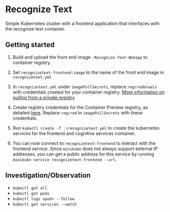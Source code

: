 # Recognize Text

Simple Kubernetes cluster with a frontend application that interfaces with the recognize text container.

## Getting started

1. Build and upload the front end image : `Recognize-Text-Webapp` to container registry.
1. Set `recognizetext-frontend:image` to the name of the front end image in `recognizetext.yml`
1. In `recognizetext.yml` under `imagePullSecrets`, replace `regcredbrwals` with credentials created for your container registry. [More information on pulling from a private registry](https://kubernetes.io/docs/tasks/configure-pod-container/pull-image-private-registry/)

1. Create registry credentials for the Container Preview registry, as detailed [here](https://thorsten-hans.com/how-to-use-a-private-azure-container-registry-with-kubernetes-9b86e67b93b6). Replace `regcred` in `imagePullSecrets` with these credentials.

1. Run `kubectl create -f .\recognizetext.yml` to create the kubernetes services for the frontend and cognitive services container.
1. You can now connect to `recognizetext-frontend` to interact with the frontend service. Since `minikube` does not always support external IP addresses, you can get a public address for this service by running `minikube service recognizetext-frontend --url`.

## Investigation/Observation

- `kubectl get all`
- `kubectl get pods`
- `kubectl logs <pod> --follow`
- `kubectl get services --watch`
